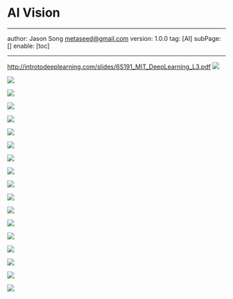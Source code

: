 # AI Vision
---
author: Jason Song <metaseed@gmail.com>
version: 1.0.0
tag: [AI]
subPage: []
enable: [toc]

---
http://introtodeeplearning.com/slides/6S191_MIT_DeepLearning_L3.pdf
![](https://raw.githubusercontent.com/metasong/iam-data/master/documents/196/image/20230606T164250731Z-image.png)

![](https://raw.githubusercontent.com/metasong/iam-data/master/documents/196/image/20230606T164403976Z-image.png)

![](https://raw.githubusercontent.com/metasong/iam-data/master/documents/196/image/20230606T164454793Z-image.png)

![](https://raw.githubusercontent.com/metasong/iam-data/master/documents/196/image/20230606T164752607Z-image.png)

![](https://raw.githubusercontent.com/metasong/iam-data/master/documents/196/image/20230606T164840255Z-image.png)

![](https://raw.githubusercontent.com/metasong/iam-data/master/documents/196/image/20230606T170142702Z-image.png)

![](https://raw.githubusercontent.com/metasong/iam-data/master/documents/196/image/20230606T165121322Z-image.png)

![](https://raw.githubusercontent.com/metasong/iam-data/master/documents/196/image/20230606T165158144Z-image.png)

![](https://raw.githubusercontent.com/metasong/iam-data/master/documents/196/image/20230606T165439651Z-image.png)

![](https://raw.githubusercontent.com/metasong/iam-data/master/documents/196/image/20230606T165512131Z-image.png)

![](https://raw.githubusercontent.com/metasong/iam-data/master/documents/196/image/20230606T170007456Z-image.png)

![](https://raw.githubusercontent.com/metasong/iam-data/master/documents/196/image/20230606T170058480Z-image.png)

![](https://raw.githubusercontent.com/metasong/iam-data/master/documents/196/image/20230606T170218146Z-image.png)

![](https://raw.githubusercontent.com/metasong/iam-data/master/documents/196/image/20230606T170431422Z-image.png)

![](https://raw.githubusercontent.com/metasong/iam-data/master/documents/196/image/20230606T170638367Z-image.png)

![](https://raw.githubusercontent.com/metasong/iam-data/master/documents/196/image/20230606T170729006Z-image.png)

![](https://raw.githubusercontent.com/metasong/iam-data/master/documents/196/image/20230606T171259119Z-image.png)



![](https://raw.githubusercontent.com/metasong/iam-data/master/documents/196/image/20230606T172119458Z-image.png)

